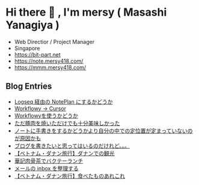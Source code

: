 # Hi there 👋 , I'm mersy ( Masashi Yanagiya )

- Web Directior / Project Manager
- Singapore
- https://bit-part.net
- https://note.mersy418.com/
- https://mmm.mersy418.com/

## Blog Entries
<!-- BLOG-POST-LIST:START -->
- [Logseq 経由の NotePlan にするかどうか](https://mersy.hatenablog.com/entry/2025/01/14/100902)
- [Workflowy → Cursor](https://mersy.hatenablog.com/entry/2025/01/13/082354)
- [Workflowyを使うかどうか](https://mersy.hatenablog.com/entry/2025/01/09/083343)
- [ただ豚肉を焼いただけでも十分美味しかった](https://mersy.hatenablog.com/entry/2025/01/08/233000)
- [ノートに手書きをするかどうかより自分の中での定位置が定まっていないのが原因かも](https://mersy.hatenablog.com/entry/2025/01/07/172900)
- [ブログを書きたいと思ってはいるのだけれど。。。](https://mersy.hatenablog.com/entry/2025/01/06/054441)
- [【ベトナム・ダナン旅行】ダナンでの観光](https://mersy.hatenablog.com/entry/2025/01/05/204735)
- [華記肉骨茶でバクテーランチ](https://mersy.hatenablog.com/entry/2025/01/04/184514)
- [メールの inbox を整理する](https://mersy.hatenablog.com/entry/2025/01/03/170603)
- [【ベトナム・ダナン旅行】食べたものあれこれ](https://mersy.hatenablog.com/entry/2025/01/02/121720)
<!-- BLOG-POST-LIST:END -->
